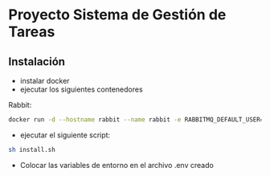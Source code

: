 # Proyecto Sistema de Gestión de Tareas

## Instalación
- instalar docker
- ejecutar los siguientes contenedores

Rabbit:
```sh
docker run -d --hostname rabbit --name rabbit -e RABBITMQ_DEFAULT_USER=user -e RABBITMQ_DEFAULT_PASS=rabbitpw -p 9090:15672 -p 5672:5672 rabbitmq:3-management
```

- ejecutar el siguiente script: 
```sh
sh install.sh
```

- Colocar las variables de entorno en el archivo .env creado